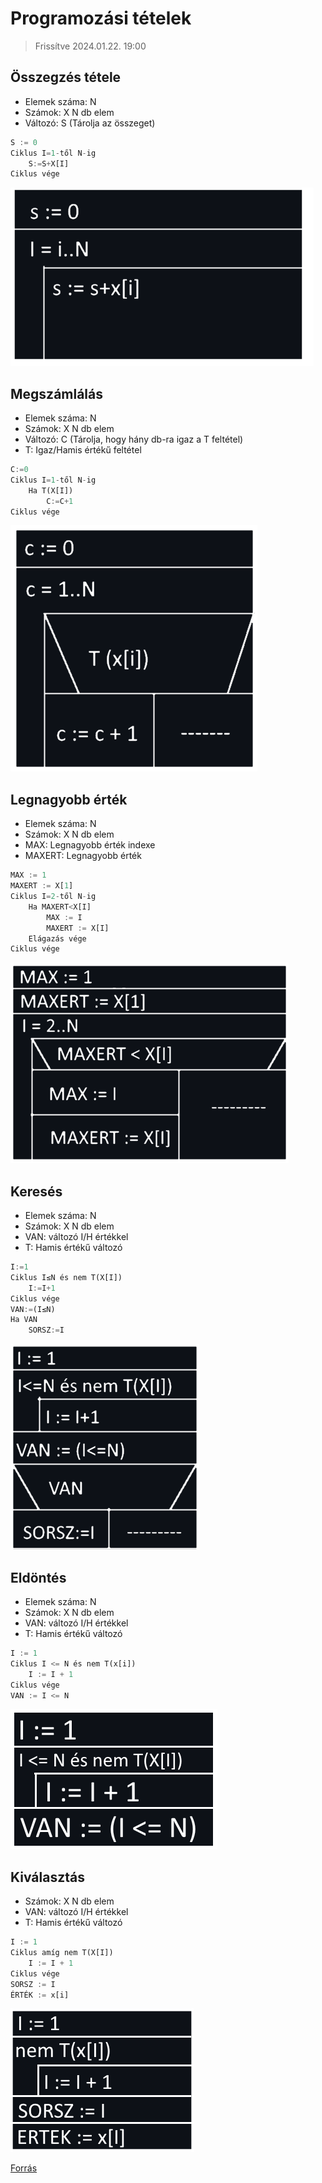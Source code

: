 # Programozási tételek

> Frissítve 2024.01.22. 19:00

## Összegzés tétele

- Elemek száma: N
- Számok: X N db elem
- Változó: S (Tárolja az összeget)

```Python
S := 0
Ciklus I=1-től N-ig
    S:=S+X[I]
Ciklus vége
```

![asd](osszegzes.png)

## Megszámlálás

- Elemek száma: N
- Számok: X N db elem
- Változó: C (Tárolja, hogy hány db-ra igaz a T feltétel)
- T: Igaz/Hamis értékű feltétel

```Python
C:=0
Ciklus I=1-től N-ig
    Ha T(X[I])
        C:=C+1
Ciklus vége
```

![asd](megszamlalas.png)

## Legnagyobb érték

- Elemek száma: N
- Számok: X N db elem
- MAX: Legnagyobb érték indexe
- MAXERT: Legnagyobb érték

```Python
MAX := 1
MAXERT := X[1]
Ciklus I=2-től N-ig
    Ha MAXERT<X[I]
        MAX := I
        MAXERT := X[I]
    Elágazás vége
Ciklus vége
```

![kep](legnagyobb.png)

## Keresés

- Elemek száma: N
- Számok: X N db elem
- VAN: változó I/H értékkel
- T: Hamis értékű változó

```Python
I:=1
Ciklus I≤N és nem T(X[I])
    I:=I+1
Ciklus vége
VAN:=(I≤N)
Ha VAN
    SORSZ:=I
```

![kep](kereses.png)

## Eldöntés

- Elemek száma: N
- Számok: X N db elem
- VAN: változó I/H értékkel
- T: Hamis értékű változó

```Python
I := 1
Ciklus I <= N és nem T(x[i])
    I := I + 1
Ciklus vége
VAN := I <= N
```

![asd](eldontes.png)

## Kiválasztás

- Számok: X N db elem
- VAN: változó I/H értékkel
- T: Hamis értékű változó

```Python
I := 1
Ciklus amíg nem T(X[I])
    I := I + 1
Ciklus vége
SORSZ := I
ÉRTÉK := x[i]
```

![asd](kivalasztas.png)

[Forrás](http://progalap.elte.hu/downloads/seged/eTananyag/lecke13_lap1.html)
